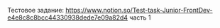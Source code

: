 Тестовое задание:
https://www.notion.so/Test-task-Junior-FrontDev-e4e8c8c8bcc44330938dede7e09a82d4
часть 1
